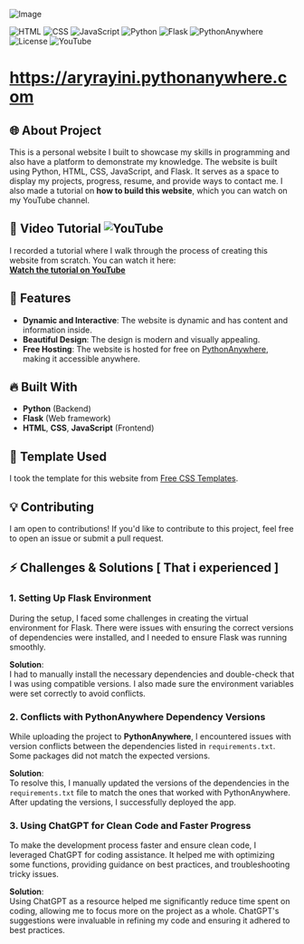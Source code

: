 ![Image](https://github.com/user-attachments/assets/47ed8c98-e726-4dc9-899d-02e2ca9edd35)

![HTML](https://img.shields.io/badge/HTML-5-fc4e03)
![CSS](https://img.shields.io/badge/CSS-3-blue)
![JavaScript](https://img.shields.io/badge/JavaScript-ES6-fba6ff)
![Python](https://img.shields.io/badge/Python-3.9-f8fc03)
![Flask](https://img.shields.io/badge/Flask-2.0-black)
![PythonAnywhere](https://img.shields.io/badge/Hosted%20on-PythonAnywhere-cyan)
![License](https://img.shields.io/badge/License-MIT-35fc03)
![YouTube](https://img.shields.io/badge/YouTube-Channel-ff0000)

# https://aryrayini.pythonanywhere.com

## 🌐 About Project
This is a personal website I built to showcase my skills in programming and also have a platform to demonstrate my knowledge. The website is built using Python, HTML, CSS, JavaScript, and Flask. It serves as a space to display my projects, progress, resume, and provide ways to contact me.
I also made a tutorial on **how to build this website**, which you can watch on my YouTube channel.

## 🎥 Video Tutorial  ![YouTube](https://img.shields.io/badge/YouTube-Channel-ff0000)
I recorded a tutorial where I walk through the process of creating this website from scratch. You can watch it here:  
[**Watch the tutorial on YouTube**](https://youtu.be/XnLTIym7wFs?si=RoAbUdrcHnXOpSUe)

## 🚀 Features  
- **Dynamic and Interactive**: The website is dynamic and has content and information inside.  
- **Beautiful Design**: The design is modern and visually appealing.  
- **Free Hosting**: The website is hosted for free on [PythonAnywhere](https://www.pythonanywhere.com), making it accessible anywhere.

## 🔥 Built With  
- **Python** (Backend)  
- **Flask** (Web framework)  
- **HTML**, **CSS**, **JavaScript** (Frontend)

## 📂 Template Used  
I took the template for this website from [Free CSS Templates](https://www.free-css.com/free-css-templates).

## 💡 Contributing  
I am open to contributions! If you'd like to contribute to this project, feel free to open an issue or submit a pull request.

## ⚡ Challenges & Solutions [ That i experienced ]

### 1. Setting Up Flask Environment  
During the setup, I faced some challenges in creating the virtual environment for Flask. There were issues with ensuring the correct versions of dependencies were installed, and I needed to ensure Flask was running smoothly.

**Solution**:  
I had to manually install the necessary dependencies and double-check that I was using compatible versions. I also made sure the environment variables were set correctly to avoid conflicts.

### 2. Conflicts with PythonAnywhere Dependency Versions  
While uploading the project to **PythonAnywhere**, I encountered issues with version conflicts between the dependencies listed in `requirements.txt`. Some packages did not match the expected versions.

**Solution**:  
To resolve this, I manually updated the versions of the dependencies in the `requirements.txt` file to match the ones that worked with PythonAnywhere. After updating the versions, I successfully deployed the app.

### 3. Using ChatGPT for Clean Code and Faster Progress  
To make the development process faster and ensure clean code, I leveraged ChatGPT for coding assistance. It helped me with optimizing some functions, providing guidance on best practices, and troubleshooting tricky issues.

**Solution**:  
Using ChatGPT as a resource helped me significantly reduce time spent on coding, allowing me to focus more on the project as a whole. ChatGPT's suggestions were invaluable in refining my code and ensuring it adhered to best practices.
